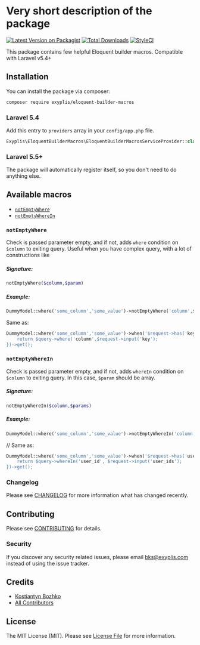 # Very short description of the package

[![Latest Version on Packagist](https://img.shields.io/packagist/v/exyplis/eloquent-builder-macros.svg?style=flat-square)](https://packagist.org/packages/exyplis/eloquent-builder-macros)
[![Total Downloads](https://img.shields.io/packagist/dt/exyplis/eloquent-builder-macros.svg?style=flat-square)](https://packagist.org/packages/exyplis/eloquent-builder-macros)
[![StyleCI](https://styleci.io/repos/115618166/shield?branch=master)](https://styleci.io/repos/115618166)


This package contains few helpful Eloquent builder macros.
Compatible with Laravel v5.4+

## Installation

You can install the package via composer:

```bash
composer require exyplis/eloquent-builder-macros
```
### Laravel 5.4
Add this entry to `providers` array in your `config/app.php` file.
```php
Exyplis\EloquentBuilderMacros\EloquentBuilderMacrosServiceProvider::class
``` 

### Laravel 5.5+
The package will automatically register itself, so you don't need to do anything else.

## Available macros
 - [`notEmptyWhere`](#notEmptyWhere)
 - [`notEmptyWhereIn`](#notEmptyWhereIn) 

### `notEmptyWhere`
Check is passed parameter empty, and if not, adds `where` condition on `$column` to exiting query.
Useful when you have complex query, with a lot of constructions like  

 
##### Signature:
```php
notEmptyWhere($column,$param)
```

##### Example:
```php
DummyModel::where('some_column','some_value')->notEmptyWhere('column',$request->input('key'))->get();
```
Same as:

```php
DummyModel::where('some_column','some_value')->when('$request->has('key'), function($query){
    return $query->where('column',$request->input('key');
})->get();
```

### `notEmptyWhereIn`
Check is passed parameter empty, and if not, adds `whereIn` condition on `$column` to exiting query.
In this case, `$param` should be array.

##### Signature:
```php
notEmptyWhereIn($column,$params)
```
##### Example:
```php
DummyModel::where('some_column','some_value')->notEmptyWhereIn('column',$request->input('user_ids'))->get()
```
// Same as:
```php
DummyModel::where('some_column','some_value')->when('$request->has('user_ids'), function($query){
    return $query->whereIn('user_id', $request->input('user_ids');
})->get();
```

### Changelog

Please see [CHANGELOG](CHANGELOG.md) for more information what has changed recently.

## Contributing

Please see [CONTRIBUTING](CONTRIBUTING.md) for details.

### Security

If you discover any security related issues, please email bks@exyplis.com instead of using the issue tracker.

## Credits

- [Kostiantyn Bozhko](https://github.com/bozhkos)
- [All Contributors](../../contributors)

## License

The MIT License (MIT). Please see [License File](LICENSE.md) for more information.
